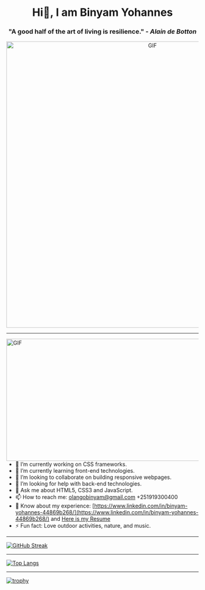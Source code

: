 
<h1 align="center">Hi👋, I am Binyam Yohannes</h1>

<h3 align="center">"A good half of the art of living is resilience." - <em>Alain de Botton</em></h3>

<p align="center"><img src="https://github.com/binyamolango/binyamolango/assets/125895809/c545f87c-7c37-4c5a-ba27-cb6de862e204.gif" width="750" alt="GIF"></p>

---

<img align="right" alt="GIF" src="https://github.com/binyamolango/binyamolango/assets/125895809/e819150d-8b24-4bcf-a830-ad23330a898e.gif" width="550px" height="320px"/>

- 🔭 I’m currently working on CSS frameworks.
- 🌱 I’m currently learning front-end technologies.
- 👯 I’m looking to collaborate on building responsive webpages.
- 🤔 I’m looking for help with back-end technologies.
- 💬 Ask me about HTML5, CSS3 and JavaScript.
- 📫 How to reach me: olangobinyam@gmail.com +251919300400
- 📰 Know about my experience: [https://www.linkedin.com/in/binyam-yohannes-44869b268/](https://www.linkedin.com/in/binyam-yohannes-44869b268/) and [Here is my Resume](https://github.com/binyamolango/binyamolango/files/11786735/Resume-Binyam-Yohannes.pdf)
- ⚡ Fun fact: Love outdoor activities, nature, and music.

---

[![GitHub Streak](https://streak-stats.demolab.com?user=binyamolango&theme=dark)](https://git.io/streak-stats)

---

[![Top Langs](https://github-readme-stats.vercel.app/api/top-langs/?username=binyamolango)](https://github.com/anuraghazra/github-readme-stats)

---

[![trophy](https://github-profile-trophy.vercel.app/?username=binyamolango&theme=onedark)](https://github.com/ryo-ma/github-profile-trophy)
